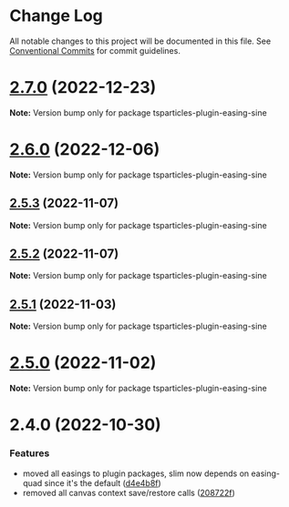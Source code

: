 # Change Log

All notable changes to this project will be documented in this file.
See [Conventional Commits](https://conventionalcommits.org) for commit guidelines.

# [2.7.0](https://github.com/matteobruni/tsparticles/compare/tsparticles-plugin-easing-sine@2.6.0...tsparticles-plugin-easing-sine@2.7.0) (2022-12-23)

**Note:** Version bump only for package tsparticles-plugin-easing-sine

# [2.6.0](https://github.com/matteobruni/tsparticles/compare/tsparticles-plugin-easing-sine@2.5.3...tsparticles-plugin-easing-sine@2.6.0) (2022-12-06)

**Note:** Version bump only for package tsparticles-plugin-easing-sine

## [2.5.3](https://github.com/matteobruni/tsparticles/compare/tsparticles-plugin-easing-sine@2.5.2...tsparticles-plugin-easing-sine@2.5.3) (2022-11-07)

**Note:** Version bump only for package tsparticles-plugin-easing-sine

## [2.5.2](https://github.com/matteobruni/tsparticles/compare/tsparticles-plugin-easing-sine@2.5.1...tsparticles-plugin-easing-sine@2.5.2) (2022-11-07)

**Note:** Version bump only for package tsparticles-plugin-easing-sine

## [2.5.1](https://github.com/matteobruni/tsparticles/compare/tsparticles-plugin-easing-sine@2.5.0...tsparticles-plugin-easing-sine@2.5.1) (2022-11-03)

**Note:** Version bump only for package tsparticles-plugin-easing-sine

# [2.5.0](https://github.com/matteobruni/tsparticles/compare/tsparticles-plugin-easing-sine@2.4.0...tsparticles-plugin-easing-sine@2.5.0) (2022-11-02)

**Note:** Version bump only for package tsparticles-plugin-easing-sine

# 2.4.0 (2022-10-30)

### Features

-   moved all easings to plugin packages, slim now depends on easing-quad since it's the default ([d4e4b8f](https://github.com/matteobruni/tsparticles/commit/d4e4b8f6685ab748e82322877bf1e9d2d23574d4))
-   removed all canvas context save/restore calls ([208722f](https://github.com/matteobruni/tsparticles/commit/208722f0a521246165b7cdc529dfbfbd7a3cf7eb))
